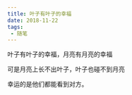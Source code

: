 ```yaml
--- 
title: 叶子有叶子的幸福
date: 2018-11-22
tags: 
 - 随笔 
---
```


叶子有叶子的幸福，月亮有月亮的幸福

可是月亮上长不出叶子，叶子也碰不到月亮

幸运的是他们都能看到对方。